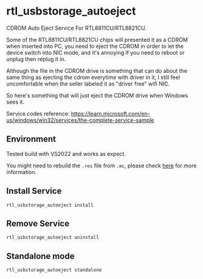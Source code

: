 # rtl_usbstorage_autoeject
 CDROM Auto Eject Service For RTL8811CU/RTL8821CU.

 Some of the RTL8811CU/RTL8821CU chips will presented it as a CDROM when inserted into PC, you need to eject the CDROM in order to let the device switch into NIC mode, and it's annoying if you need to reboot or unplug then replug it in.
 
 Although the file in the CDROM drive is something that can do about the same thing as ejecting the cdrom everytime with driver in it, I still feel uncomfortable when the seller labeled it as "driver free" wifi NIC.
 
 So here's something that will just eject the CDROM drive when Windows sees it.

 Service codes reference: https://learn.microsoft.com/en-us/windows/win32/services/the-complete-service-sample

 ## Environment

 Tested build with VS2022 and works as expect.

 You might need to rebuild the ``.res`` file from ``.mc``, please check [here](https://learn.microsoft.com/en-us/windows/win32/services/sample-mc) for more information.

## Install Service
```rtl_usbstorage_autoeject install```

## Remove Service
```rtl_usbstorage_autoeject uninstall```

## Standalone mode
```rtl_usbstorage_autoeject standalone```